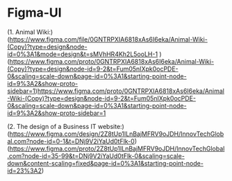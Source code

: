 # Figma-UI

(1. Animal Wiki:)
(https://www.figma.com/file/0GNTRPXIA6818xAs6I6eka/Animal-Wiki-(Copy)?type=design&node-id=0%3A1&mode=design&t=sMVhHR4Kh2L5ooLH-1
)(https://www.figma.com/proto/0GNTRPXIA6818xAs6I6eka/Animal-Wiki-(Copy)?type=design&node-id=9-2&t=Fum05nIXpk0ocPDE-0&scaling=scale-down&page-id=0%3A1&starting-point-node-id=9%3A2&show-proto-sidebar=1)https://www.figma.com/proto/0GNTRPXIA6818xAs6I6eka/Animal-Wiki-(Copy)?type=design&node-id=9-2&t=Fum05nIXpk0ocPDE-0&scaling=scale-down&page-id=0%3A1&starting-point-node-id=9%3A2&show-proto-sidebar=1


(2. The design of a Business IT website:)
(https://www.figma.com/design/2Z8tUp1ILnBajMFRV9oJDH/InnovTechGlobal.com?node-id=0-1&t=DNj9V2iYaUd0tFlk-0)
(https://www.figma.com/proto/2Z8tUp1ILnBajMFRV9oJDH/InnovTechGlobal.com?node-id=35-99&t=DNj9V2iYaUd0tFlk-0&scaling=scale-down&content-scaling=fixed&page-id=0%3A1&starting-point-node-id=23%3A2)
